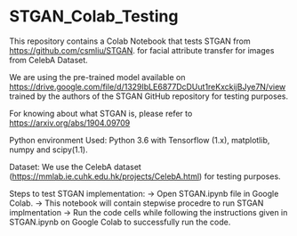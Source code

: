 # STGAN_Colab_Testing
This repository contains a Colab Notebook that tests STGAN from https://github.com/csmliu/STGAN. for facial attribute transfer for images from CelebA Dataset. 

We are using the pre-trained model available on https://drive.google.com/file/d/1329IbLE6877DcDUut1reKxckijBJye7N/view trained by the authors of the STGAN GitHub repository for testing purposes.

For knowing about what STGAN is, please refer to https://arxiv.org/abs/1904.09709

Python environment Used:
Python 3.6 with Tensorflow (1.x), matplotlib, numpy and scipy(1.1).

Dataset: We use the CelebA dataset (https://mmlab.ie.cuhk.edu.hk/projects/CelebA.html) for testing purposes.

Steps to test STGAN implementation:
-> Open STGAN.ipynb file in Google Colab.
-> This notebook will contain stepwise procedre to run STGAN implmentation
-> Run the code cells while following the instructions given in STGAN.ipynb on Google Colab to successfully run the code. 

